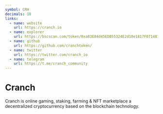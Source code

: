```yaml
---
symbol: CRH
decimals: 18
links:
  - name: website
    url: https://cranch.io
  - name: explorer
    url: https://bscscan.com/token/0xa83E84d45EDB55324E2d10e1817F071481289D90
  - name: github
    url: https://github.com/cranchtoken/
  - name: twitter
    url: https://twitter.com/cranch_io
  - name: telegram
    url: https://t.me/cranch_community
---
```


# Cranch

Cranch is online gaming, staking, farming & NFT marketplace a decentralized cryptocurrency based on the blockchain technology.
